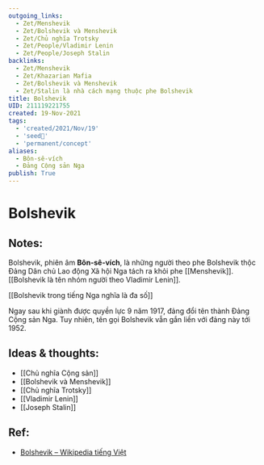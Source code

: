 ```yaml
---
outgoing_links:
  - Zet/Menshevik
  - Zet/Bolshevik và Menshevik
  - Zet/Chủ nghĩa Trotsky
  - Zet/People/Vladimir Lenin
  - Zet/People/Joseph Stalin
backlinks:
  - Zet/Menshevik
  - Zet/Khazarian Mafia
  - Zet/Bolshevik và Menshevik
  - Zet/Stalin là nhà cách mạng thuộc phe Bolshevik
title: Bolshevik
UID: 211119221755
created: 19-Nov-2021
tags:
  - 'created/2021/Nov/19'
  - 'seed🥜'
  - 'permanent/concept'
aliases:
  - Bôn-sê-vích
  - Đảng Cộng sản Nga
publish: True
---
```

# Bolshevik

## Notes:
Bolshevik, phiên âm **Bôn-sê-vích**, là những người theo phe Bolshevik thộc Đảng Dân chủ Lao động Xã hội Nga tách ra khỏi phe [[Menshevik]]. [[Bolshevik là tên nhóm người theo Vladimir Lenin]].

[[Bolshevik trong tiếng Nga nghĩa là đa số]]

Ngay sau khi giành được quyền lực 9 năm 1917, đảng đổi tên thành Đảng Cộng sản Nga. Tuy nhiên, tên gọi Bolshevik vẫn gắn liền với đảng này tới 1952.

## Ideas & thoughts:
- [[Chủ nghĩa Cộng sản]]
- [[Bolshevik và Menshevik]]
- [[Chủ nghĩa Trotsky]]
- [[Vladimir Lenin]]
- [[Joseph Stalin]]

## Ref:
- [Bolshevik – Wikipedia tiếng Việt](https://vi.wikipedia.org/wiki/Bolshevik)